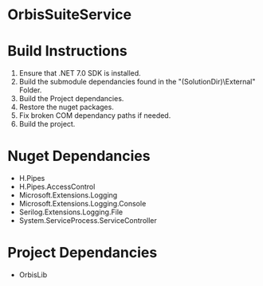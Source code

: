 ﻿# OrbisSuiteService

# Build Instructions
1. Ensure that .NET 7.0 SDK is installed.
2. Build the submodule dependancies found in the "(SolutionDir)\External" Folder.
3. Build the Project dependancies.
4. Restore the nuget packages.
5. Fix broken COM dependancy paths if needed.
6. Build the project.

# Nuget Dependancies
- H.Pipes
- H.Pipes.AccessControl
- Microsoft.Extensions.Logging
- Microsoft.Extensions.Logging.Console
- Serilog.Extensions.Logging.File
- System.ServiceProcess.ServiceController

# Project Dependancies
- OrbisLib